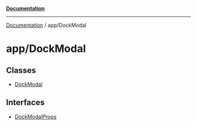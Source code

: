 [**Documentation**](../../index.md)

***

[Documentation](../../index.md) / app/DockModal

# app/DockModal

## Classes

- [DockModal](classes/DockModal.md)

## Interfaces

- [DockModalProps](interfaces/DockModalProps.md)
